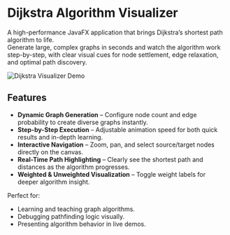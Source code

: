 # Dijkstra Algorithm Visualizer

A high-performance JavaFX application that brings Dijkstra’s shortest path algorithm to life.  
Generate large, complex graphs in seconds and watch the algorithm work step-by-step, with clear visual cues for node settlement, edge relaxation, and optimal path discovery.

![Dijkstra Visualizer Demo](https://media1.giphy.com/media/v1.Y2lkPTc5MGI3NjExaXNwazJ5NG9keHk2ZzNmd25ya2J0N2dua3VrYzZjbDBqMWNyeDVrYSZlcD12MV9pbnRlcm5hbF9naWZfYnlfaWQmY3Q9Zw/69KYJVUnVVsQNauwBQ/giphy.gif)

## Features
- **Dynamic Graph Generation** – Configure node count and edge probability to create diverse graphs instantly.
- **Step-by-Step Execution** – Adjustable animation speed for both quick results and in-depth learning.
- **Interactive Navigation** – Zoom, pan, and select source/target nodes directly on the canvas.
- **Real-Time Path Highlighting** – Clearly see the shortest path and distances as the algorithm progresses.
- **Weighted & Unweighted Visualization** – Toggle weight labels for deeper algorithm insight.

Perfect for:
- Learning and teaching graph algorithms.
- Debugging pathfinding logic visually.
- Presenting algorithm behavior in live demos.
